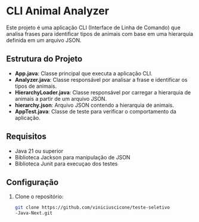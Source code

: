 # CLI Animal Analyzer

Este projeto é uma aplicação CLI (Interface de Linha de Comando) que analisa frases para identificar tipos de animais com base em uma hierarquia definida em um arquivo JSON.

## Estrutura do Projeto

- **App.java**: Classe principal que executa a aplicação CLI.
- **Analyzer.java**: Classe responsável por analisar a frase e identificar os tipos de animais.
- **HierarchyLoader.java**: Classe responsável por carregar a hierarquia de animais a partir de um arquivo JSON.
- **hierarchy.json**: Arquivo JSON contendo a hierarquia de animais.
- **AppTest.java**: Classe de teste para verificar o comportamento da aplicação.

## Requisitos

- Java 21 ou superior
- Biblioteca Jackson para manipulação de JSON
- Biblioteca Junit para execuçao dos testes

## Configuração

1. Clone o repositório:
   ```sh
   git clone https://github.com/viniciuscicone/teste-seletivo
   -Java-Next.git
